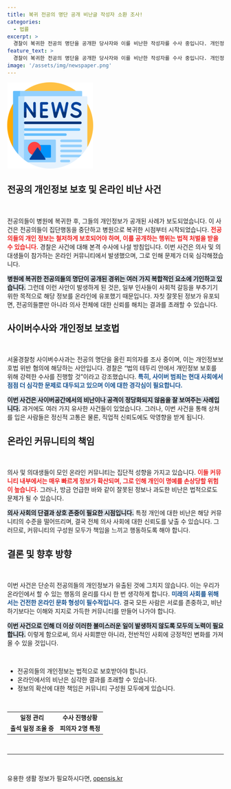 ```yaml
---
title: 복귀 전공의 명단 공개 비난글 작성자 소환 조사!
categories:
  - 법률
excerpt: >
  경찰이 복귀한 전공의 명단을 공개한 당사자와 이를 비난한 작성자를 수사 중입니다. 개인정보보호법 위반 혐의로 전공의가 조사받고 있으며, 혐의가 드러난 글의 작성자도 긴급 출석 요청을 받고 있습니다. 이 사건의 향방에 귀추가 주목됩니다!
feature_text: >
  경찰이 복귀한 전공의 명단을 공개한 당사자와 이를 비난한 작성자를 수사 중입니다. 개인정보보호법 위반 혐의로 전공의가 조사받고 있으며, 혐의가 드러난 글의 작성자도 긴급 출석 요청을 받고 있습니다. 이 사건의 향방에 귀추가 주목됩니다!
image: '/assets/img/newspaper.png'
---
```


<p><img src="/assets/img/newspaper.png" alt="kimp 속보" /></p>

<h2 data-ke-size="size26">전공의 개인정보 보호 및 온라인 비난 사건</h2>

<p data-ke-size="size16">&nbsp;</p>

<p>전공의들이 병원에 복귀한 후, 그들의 개인정보가 공개된 사례가 보도되었습니다. 이 사건은 전공의들이 집단행동을 중단하고 병원으로 복귀한 시점부터 시작되었습니다. <b><span style="color: #ee2323;">전공의들의 개인 정보는 철저하게 보호되어야 하며, 이를 공개하는 행위는 법적 처벌을 받을 수 있습니다.</span></b> 경찰은 사건에 대해 본격 수사에 나설 방침입니다. 이번 사건은 의사 및 의대생들이 참가하는 온라인 커뮤니티에서 발생했으며, 그로 인해 문제가 더욱 심각해졌습니다.</p>

<p><b><span style="background-color: #21538527;">병원에 복귀한 전공의들의 명단이 공개된 경위는 여러 가지 복합적인 요소에 기인하고 있습니다.</span></b> 그런데 이런 사안이 발생하게 된 것은, 일부 인사들이 사회적 갈등을 부추기기 위한 목적으로 해당 정보를 온라인에 유포했기 때문입니다. 자칫 잘못된 정보가 유포되면, 전공의들뿐만 아니라 의사 전체에 대한 신뢰를 해치는 결과를 초래할 수 있습니다.</p>

<h2 data-ke-size="size26">사이버수사와 개인정보 보호법</h2>

<p data-ke-size="size16">&nbsp;</p>

<p>서울경찰청 사이버수사과는 전공의 명단을 올린 피의자를 조사 중이며, 이는 개인정보보호법 위반 혐의에 해당하는 사안입니다. 경찰은 “법의 테두리 안에서 개인정보 보호를 위해 강력한 수사를 진행할 것”이라고 강조했습니다. <b><span style="color: #1a5490;">특히, 사이버 범죄는 현대 사회에서 점점 더 심각한 문제로 대두되고 있으며 이에 대한 경각심이 필요합니다.</span></b></p>

<p><b><span style="background-color: #21538527;">이번 사건은 사이버공간에서의 비난이나 공격이 정당화되지 않음을 잘 보여주는 사례입니다.</span></b> 과거에도 여러 가지 유사한 사건들이 있었습니다. 그러나, 이번 사건을 통해 상처를 입은 사람들은 정신적 고통은 물론, 직업적 신뢰도에도 악영향을 받게 됩니다.</p>

<h2 data-ke-size="size26">온라인 커뮤니티의 책임</h2>

<p data-ke-size="size16">&nbsp;</p>

<p>의사 및 의대생들이 모인 온라인 커뮤니티는 집단적 성향을 가지고 있습니다. <b><span style="color: #ee2323;">이들 커뮤니티 내부에서는 매우 빠르게 정보가 확산되며, 그로 인해 개인이 명예를 손상당할 위험이 높습니다.</span></b> 그러나, 방금 언급한 바와 같이 잘못된 정보나 과도한 비난은 법적으로도 문제가 될 수 있습니다.</p>

<p><b><span style="background-color: #21538527;">의사 사회의 단결과 상호 존중이 필요한 시점입니다.</span></b> 특정 개인에 대한 비난은 해당 커뮤니티의 수준을 떨어뜨리며, 결국 전체 의사 사회에 대한 신뢰도를 낮출 수 있습니다. 그러므로, 커뮤니티의 구성원 모두가 책임을 느끼고 행동하도록 해야 합니다.</p>

<h2 data-ke-size="size26">결론 및 향후 방향</h2>

<p data-ke-size="size16">&nbsp;</p>

<p>이번 사건은 단순히 전공의들의 개인정보가 유출된 것에 그치지 않습니다. 이는 우리가 온라인에서 할 수 있는 행동의 윤리를 다시 한 번 생각하게 합니다. <b><span style="color: #1a5490;">미래의 사회를 위해서는 건전한 온라인 문화 형성이 필수적입니다.</span></b> 결국 모든 사람은 서로를 존중하고, 비난하기보다는 이해와 지지로 가득한 커뮤니티를 만들어 나가야 합니다. </p>

<p><b><span style="background-color: #21538527;">이번 사건으로 인해 더 이상 이러한 불미스러운 일이 발생하지 않도록 모두의 노력이 필요합니다.</span></b> 이렇게 함으로써, 의사 사회뿐만 아니라, 전반적인 사회에 긍정적인 변화를 가져올 수 있을 것입니다. </p>

<p data-ke-size="size16">&nbsp;</p> 

<ul>
    <li>전공의들의 개인정보는 법적으로 보호받아야 합니다.</li>
    <li>온라인에서의 비난은 심각한 결과를 초래할 수 있습니다.</li>
    <li>정보의 확산에 대한 책임은 커뮤니티 구성원 모두에게 있습니다.</li>
</ul>

<p data-ke-size="size16">&nbsp;</p>

<table>
    <tr>
        <td style="text-align: center; height: 17px;"><b>일정 관리</b></td>
        <td style="text-align: center; height: 17px;"><b>수사 진행상황</b></td>
    </tr>
    <tr>
        <td style="text-align: center; height: 17px;"><b>출석 일정 조율 중</b></td>
        <td style="text-align: center; height: 17px;"><b>피의자 2명 특정</b></td>
    </tr>
</table>

<p data-ke-size="size16">&nbsp;</p> 

<hr /> 

<p data-ke-size="size16">&nbsp;</p>
유용한 생활 정보가 필요하시다면, <a href="https://opensis.kr" rel="dofollow">opensis.kr</a>


